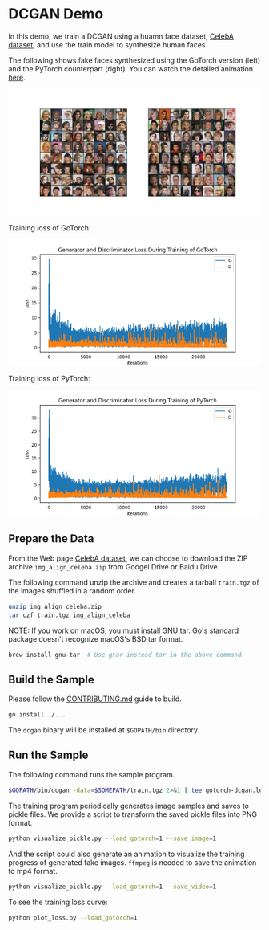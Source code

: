 # DCGAN Demo

In this demo, we train a DCGAN using a huamn face dataset,
[CelebA dataset](http://mmlab.ie.cuhk.edu.hk/projects/CelebA.html), and use the
train model to synthesize human faces.

The following shows fake faces synthesized using the GoTorch version
(left) and the PyTorch counterpart (right).
You can watch the detailed animation [here](http://cdn.sqlflow.tech/dcgan.mp4).

![dcgan](dcgan.png)

Training loss of GoTorch:

![gotorch-dcgan-loss](gotorch-dcgan-loss.png)

Training loss of PyTorch:

![pytorch-dcgan-loss](pytorch-dcgan-loss.png)

## Prepare the Data

From the Web page [CelebA
dataset](http://mmlab.ie.cuhk.edu.hk/projects/CelebA.html), we can choose to
download the ZIP archive `img_align_celeba.zip` from Googel Drive or Baidu
Drive.

The following command unzip the archive and creates a tarball `train.tgz` of the
images shuffled in a random order.

```bash
unzip img_align_celeba.zip
tar czf train.tgz img_align_celeba
```

NOTE: If you work on macOS, you must install GNU tar.  Go's standard package
doesn't recognize macOS's BSD tar format.

```bash
brew install gnu-tar  # Use gtar instead tar in the above command.
```

## Build the Sample

Please follow the
[CONTRIBUTING.md](https://github.com/wangkuiyi/gotorch/blob/develop/CONTRIBUTING.md)
guide to build.

```bash
go install ./...
```

The `dcgan` binary will be installed at `$GOPATH/bin` directory.

## Run the Sample

The following command runs the sample program.

```bash
$GOPATH/bin/dcgan -data=$SOMEPATH/train.tgz 2>&1 | tee gotorch-dcgan.log
```

The training program periodically generates image samples and saves to pickle
files.  We provide a script to transform the saved pickle files into PNG format.

```bash
python visualize_pickle.py --load_gotorch=1 --save_image=1
```

And the script could also generate an animation to visualize
the training progress of generated fake images.
`ffmpeg` is needed to save the animation to mp4 format.

```bash
python visualize_pickle.py --load_gotorch=1 --save_video=1
```

To see the training loss curve:

```bash
python plot_loss.py --load_gotorch=1
```
